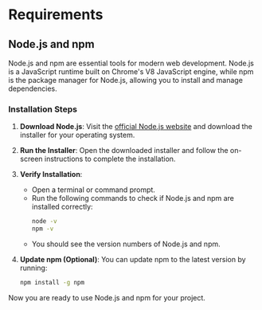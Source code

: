 # Requirements

## Node.js and npm

Node.js and npm are essential tools for modern web development. Node.js is a JavaScript runtime built on Chrome's V8 JavaScript engine, while npm is the package manager for Node.js, allowing you to install and manage dependencies.

### Installation Steps

1. **Download Node.js**: Visit the [official Node.js website](https://nodejs.org/) and download the installer for your operating system.

2. **Run the Installer**: Open the downloaded installer and follow the on-screen instructions to complete the installation.

3. **Verify Installation**:
    - Open a terminal or command prompt.
    - Run the following commands to check if Node.js and npm are installed correctly:
      ```sh
      node -v
      npm -v
      ```
    - You should see the version numbers of Node.js and npm.

4. **Update npm (Optional)**: You can update npm to the latest version by running:
    ```sh
    npm install -g npm
    ```

Now you are ready to use Node.js and npm for your project.